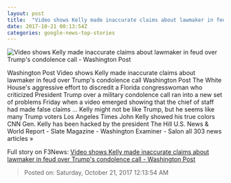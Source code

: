 ```yaml
---
layout: post
title:  "Video shows Kelly made inaccurate claims about lawmaker in feud over Trump's condolence call - Washington Post"
date: 2017-10-21 00:13:54Z
categories: google-news-top-stories
---
```


![Video shows Kelly made inaccurate claims about lawmaker in feud over Trump's condolence call - Washington Post](https://img.washingtonpost.com/rf/image_1484w/2010-2019/WashingtonPost/2017/10/21/National-Politics/Images/Botsford171019Trump21355.JPG?t=20170517)

Washington Post Video shows Kelly made inaccurate claims about lawmaker in feud over Trump's condolence call Washington Post The White House's aggressive effort to discredit a Florida congresswoman who criticized President Trump over a military condolence call ran into a new set of problems Friday when a video emerged showing that the chief of staff had made false claims ... Kelly might not be like Trump, but he seems like many Trump voters Los Angeles Times John Kelly showed his true colors CNN Gen. Kelly has been hacked by the president The Hill U.S. News & World Report - Slate Magazine - Washington Examiner - Salon all 303 news articles »


Full story on F3News: [Video shows Kelly made inaccurate claims about lawmaker in feud over Trump's condolence call - Washington Post](http://www.f3nws.com/n/XSk4VB)

> Posted on: Saturday, October 21, 2017 12:13:54 AM
